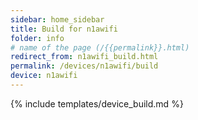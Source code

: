```yaml
---
sidebar: home_sidebar
title: Build for n1awifi
folder: info
# name of the page (/{{permalink}}.html)
redirect_from: n1awifi_build.html
permalink: /devices/n1awifi/build
device: n1awifi
---
```

{% include templates/device_build.md %}